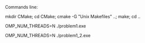 Commands line:

mkdir CMake; cd CMake; cmake -G "Unix Makefiles" ..; make; cd ..

OMP_NUM_THREADS=N ./problem1.exe

OMP_NUM_THREADS=N ./problem1_2.exe